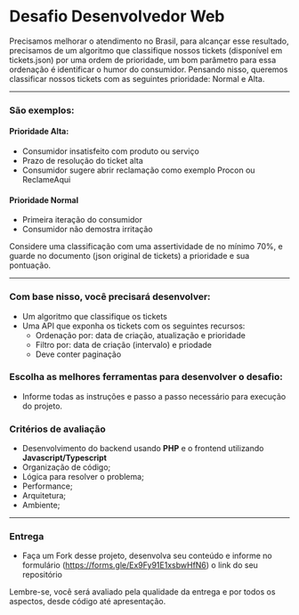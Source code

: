 # Desafio Desenvolvedor Web

Precisamos melhorar o atendimento no Brasil, para alcançar esse resultado, precisamos de um algoritmo que classifique
nossos tickets (disponível em tickets.json) por uma ordem de prioridade, um bom parâmetro para essa ordenação é identificar o humor do consumidor.
Pensando nisso, queremos classificar nossos tickets com as seguintes prioridade: Normal e Alta.

----

### São exemplos:

#### Prioridade Alta:
- Consumidor insatisfeito com produto ou serviço
- Prazo de resolução do ticket alta
- Consumidor sugere abrir reclamação como exemplo Procon ou ReclameAqui

#### Prioridade Normal
- Primeira iteração do consumidor
- Consumidor não demostra irritação

Considere uma classificação com uma assertividade de no mínimo 70%, e guarde no documento (json original de tickets) a prioridade e sua pontuação.

----

### Com base nisso, você precisará desenvolver:
- Um algoritmo que classifique os tickets
- Uma API que exponha os tickets com os seguintes recursos:
  - Ordenação por: data de criação, atualização e prioridade
  - Filtro por: data de criação (intervalo) e priodade
  - Deve conter paginação

### Escolha as melhores ferramentas para desenvolver o desafio:
- Informe todas as instruções e passo a passo necessário para execução do projeto.

### Critérios de avaliação
- Desenvolvimento do backend usando **PHP** e o frontend utilizando **Javascript/Typescript**
- Organização de código;
- Lógica para resolver o problema;
- Performance;
- Arquitetura;
- Ambiente;

----

### Entrega

- Faça um Fork desse projeto, desenvolva seu conteúdo e informe no formulário (https://forms.gle/Ex9Fy91E1xsbwHfN6) o link do seu repositório

Lembre-se, você será avaliado pela qualidade da entrega e por todos os aspectos, desde código até apresentação.
